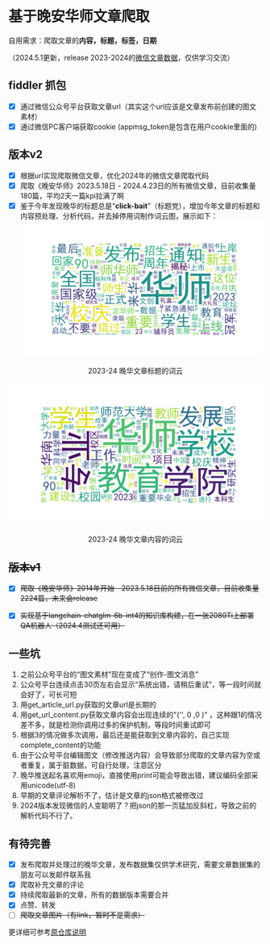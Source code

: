 # 基于晚安华师文章爬取
自用需求：爬取文章的**内容，标题，标签，日期**

（2024.5.1更新，release 2023-2024的[微信文章数据](data23-24/content_pp_2024.csv)，仅供学习交流）

## fiddler 抓包
- [x] 通过微信公众号平台获取文章url（其实这个url应该是文章发布前创建的图文素材）
- [x] 通过微信PC客户端获取cookie (appmsg_token是包含在用户cookie里面的)

## 版本v2

- [x] 根据url实现爬取微信文章，优化2024年的微信文章爬取代码
- [x] 爬取《晚安华师》2023.5.18日 - 2024.4.23日的所有微信文章，目前收集量180篇，平均2天一篇kpi拉满了啊
- [x] 鉴于今年发现晚华的标题总是“**click-bait**”（标题党），增加今年文章的标题和内容预处理、分析代码，并去掉停用词制作词云图，展示如下：
![title23](imgs/title.png)
<center>2023-24 晚华文章标题的词云</center>

![content23](imgs/content.png)
<center>2023-24 晚华文章内容的词云</center>

## ~~版本v1~~

- [x] ~~爬取《晚安华师》2014年开始 - 2023.5.18日前的所有微信文章，目前收集量2224篇，未来会release~~
- [x] ~~实现基于langchain-chatglm-6b-int4的知识库构建，在一张2080Ti上部署QA机器人（2024.4测试还可用）~~


## 一些坑
1. 之前公众号平台的“图文素材”现在变成了“创作-图文消息”
2. 公众号平台连续点击30页左右会显示“系统出错，请稍后重试”，等一段时间就会好了，可长可短
3. 用get_article_url.py获取的文章url是长期的
4. 用get_url_content.py获取文章内容会出现连续的"('', 0 ,0 )" ，这种跟1的情况差不多，就是检测你调用过多的保护机制，等段时间重试即可
5. 根据3的情况做多次调用，最后还是能获取到文章内容的，自己实现complete_content的功能
6. 由于公众号平台编辑图文（修改推送内容）会导致部分爬取的文章内容为空或者重复，属于脏数据，可自行处理，注意区分
7. 晚华推送起名喜欢用emoji，直接使用print可能会导致出错，建议编码全部采用unicode(utf-8)
8. 早期的文章评论解析不了，估计是文章的json格式被修改过
9. 2024版本发现微信的人变聪明了？把json的那一页猛加反斜杠，导致之前的解析代码不行了。

## 有待完善
- [x] 发布爬取并处理过的晚华文章，发布数据集仅供学术研究，需要文章数据集的朋友可以发邮件联系我
- [x] 爬取补充文章的评论
- [x] 持续爬取最新的文章，所有的数据版本需要合并
- [x] 点赞、转发
- [ ] ~~爬取文章图片（有link，暂时不是需求）~~

更详细可参考[原仓库说明](https://github.com/wnma3mz/wechat_articles_spider)
